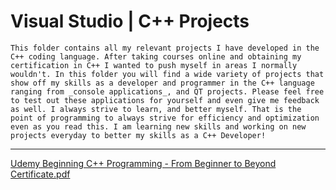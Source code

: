 # Visual Studio | C++ Projects

```This folder contains all my relevant projects I have developed in the C++ coding language. After taking courses online and obtaining my certification in C++ I wanted to push myself in areas I normally wouldn't. In this folder you will find a wide variety of projects that show off my skills as a developer and programmer in the C++ language ranging from _console applications_, and QT projects. Please feel free to test out these applications for yourself and even give me feedback as well. I always strive to learn, and better myself. That is the point of programming to always strive for efficiency and optimization even as you read this. I am learning new skills and working on new projects everyday to better my skills as a C++ Developer! ```

-----------------------------------------------------------------------------------------------------------------

[Udemy Beginning C++ Programming - From Beginner to Beyond Certificate.pdf](https://github.com/user-attachments/files/21328233/Udemy.Beginning.C%2B%2B.Programming.-.From.Beginner.to.Beyond.Certificate.pdf)

